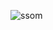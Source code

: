 

![ssom](https://user-images.githubusercontent.com/14170402/39895891-3b2af44e-5469-11e8-8078-cc3b3d234062.gif)
